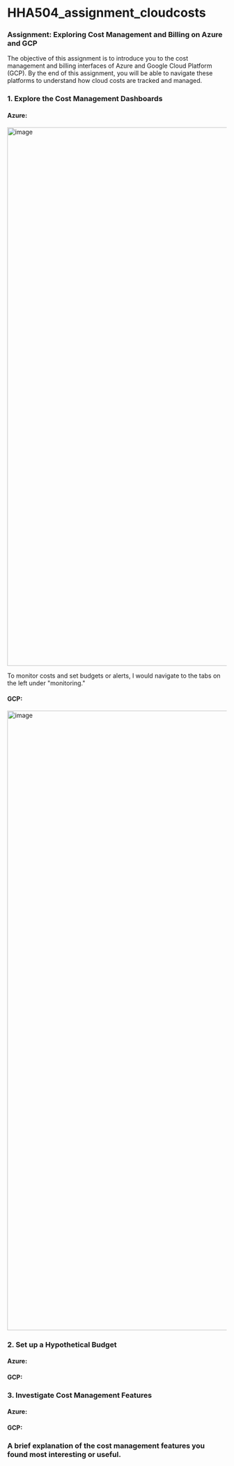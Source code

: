 # HHA504_assignment_cloudcosts
### Assignment: Exploring Cost Management and Billing on Azure and GCP

The objective of this assignment is to introduce you to the cost management and billing interfaces of Azure and Google Cloud Platform (GCP). By the end of this assignment, you will be able to navigate these platforms to understand how cloud costs are tracked and managed.

### 1. Explore the Cost Management Dashboards

#### Azure: 
<img width="1236" alt="image" src="https://github.com/user-attachments/assets/4c010021-ae80-4b96-9bd0-7816b059ec18">

To monitor costs and set budgets or alerts, I would navigate to the tabs on the left under "monitoring."

#### GCP: 
<img width="1422" alt="image" src="https://github.com/user-attachments/assets/30e40b81-8100-4d12-9074-6a54d36b679f">

### 2. Set up a Hypothetical Budget

#### Azure: 

#### GCP: 

### 3. Investigate Cost Management Features

#### Azure: 

#### GCP: 

### A brief explanation of the cost management features you found most interesting or useful.
